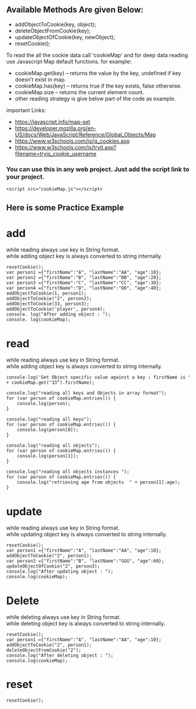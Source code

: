 
## Available Methods Are given Below:

* addObjectToCookie(key, object);
* deleteObjectFromCookie(key);
* updateObjectOfCookie(key, newObject);
* resetCookie();

To read the all the cookie data call 'cookieMap' and for deep data reading use Javascript Map default functions. for example:

* cookieMap.get(key) – returns the value by the key, undefined if key doesn’t exist in map.
* cookieMap.has(key) – returns true if the key exists, false otherwise.
* cookieMap.size – returns the current element count.
* other reading strategy is give below part of the code as example.

important Links:
* https://javascript.info/map-set
* https://developer.mozilla.org/en-US/docs/Web/JavaScript/Reference/Global_Objects/Map
* https://www.w3schools.com/js/js_cookies.asp
* https://www.w3schools.com/js/tryit.asp?filename=tryjs_cookie_username

### You can use this in any web project. Just add the script link to your project. 

```
<script src="cookieMap.js"></script>
```


## Here is some Practice Example

# add <br/>
while reading always use key in String format. <br/>
while adding object key is always converted to string internally. <br/>

```
resetCookie();
var person1 ={"firstName":"A", "lastName":"AA", "age":10};
var person2 ={"firstName":"B", "lastName":"BB", "age":20};
var person3 ={"firstName":"C", "lastName":"CC", "age":30};
var person4 ={"firstName":"D", "lastName":"DD", "age":40};
addObjectToCookie(1, person1);
addObjectToCookie("2", person2);
addObjectToCookie(33, person3);
addObjectToCookie('player', person4);
console. log("After adding object : ");
console. log(cookieMap);
```

# read <br/>
while reading always use key in String format. <br/>
while adding object key is always converted to string internally. <br/>

```
console.log('Get Object specific value against a key : firstName is ' + cookieMap.get("33").firstName);

console.log("reading all keys and Objects in array format");
for (var person of cookieMap.entries()) {
    console.log(person);
}

console.log("reading all keys");
for (var person of cookieMap.entries()) {
    console.log(person[0]);
}

console.log("reading all objects");
for (var person of cookieMap.entries()) {
    console.log(person[1]);
}

console.log("reading all objects instances ");
for (var person of cookieMap.entries()) {
    console.log("retrieving age from objects  " + person[1].age);
}
```

# update <br/>
while reading always use key in String format. <br/> 
while updating object key is always converted to string internally. <br/>

```
resetCookie();
var person1 ={"firstName":"A", "lastName":"AA", "age":10};
addObjectToCookie("2", person1);
var person3 ={"firstName":"B", "lastName":"GGG", "age":60};
updateObjectOfCookie("2", person3);
console.log("After updating object : ");
console.log(cookieMap);
```

# Delete <br/>
while deleting always use key in String format. <br/>
while deleting object key is always converted to string internally. <br/>

```
resetCookie();
var person1 ={"firstName":"A", "lastName":"AA", "age":10};
addObjectToCookie("2", person1);
deleteObjectFromCookie("2");
console.log("After deleting object : ");
console.log(cookieMap);
```

# reset <br/>

```
resetCookie();
```
